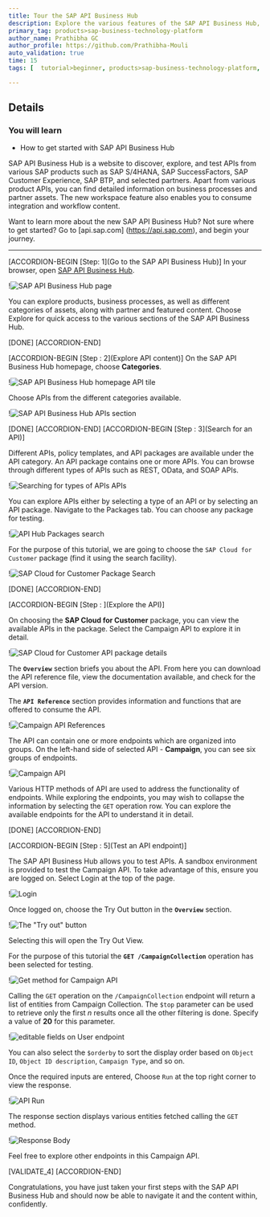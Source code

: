 ```yaml
---
title: Tour the SAP API Business Hub
description: Explore the various features of the SAP API Business Hub, and learn how to find and test APIs.
primary_tag: products>sap-business-technology-platform
author_name: Prathibha GC
author_profile: https://github.com/Prathibha-Mouli
auto_validation: true
time: 15
tags: [  tutorial>beginner, products>sap-business-technology-platform, topic>sap-api-business-hub  ]

---
```


## Details
### You will learn
- How to get started with SAP API Business Hub

SAP API Business Hub is a website to discover, explore, and test APIs from various SAP products such as SAP S/4HANA, SAP SuccessFactors, SAP Customer Experience, SAP BTP, and selected partners. Apart from various product APIs, you can find detailed information on business processes and partner assets. The new workspace feature also enables you to consume integration and workflow content.

Want to learn more about the new SAP API Business Hub? Not sure where to get started? Go to [api.sap.com] (https://api.sap.com), and begin your journey.

---

[ACCORDION-BEGIN [Step: 1](Go to the SAP API Business Hub)]
In your browser, open [SAP API Business Hub](https://api.sap.com/).

!![SAP API Business Hub page](1.png)

You can explore products, business processes, as well as different categories of assets, along with partner and featured content. Choose Explore for quick access to the various sections of the SAP API Business Hub.

[DONE]
[ACCORDION-END]


[ACCORDION-BEGIN [Step : 2](Explore API content)]
On the SAP API Business Hub homepage, choose **Categories**.

!![SAP API Business Hub homepage API tile](2.png)

Choose APIs from the different categories available.

!![SAP API Business Hub APIs section](2a.png)

[DONE]
[ACCORDION-END]
[ACCORDION-BEGIN [Step : 3](Search for an API)]

Different APIs, policy templates, and API packages are available under the API category. An API package contains one or more APIs. You can browse through different types of APIs such as REST, OData, and SOAP APIs.

!![Searching for types of APIs APIs](3.png)

You can explore APIs either by selecting a type of an API or by selecting an API package. Navigate to the Packages tab. You can choose any package for testing.

!![API Hub Packages search](4.png)

For the purpose of this tutorial, we are going to choose the `SAP Cloud for Customer` package (find it using the search facility).

!![SAP Cloud for Customer Package Search](4a.png)


[DONE]
[ACCORDION-END]


[ACCORDION-BEGIN [Step : ](Explore the API)]

On choosing the **SAP Cloud for Customer** package, you can view the available APIs in the package. Select the Campaign API to explore it in detail.

!![SAP Cloud for Customer API package details](5.png)

The **`Overview`** section briefs you about the API. From here you can download the API reference file, view the documentation available, and check for the API version.

The **`API Reference`** section provides information and functions that are offered to consume the API.

!![Campaign API References](5a.png)

The API can contain one or more endpoints which are organized into groups. On the left-hand side of selected API - **Campaign**, you can see six groups of endpoints.

!![Campaign API](5b.png)

Various HTTP methods of API are used to address the functionality of endpoints. While exploring the endpoints, you may wish to collapse the information by selecting the `GET` operation row. You can explore the available endpoints for the API to understand it in detail.

[DONE]
[ACCORDION-END]

[ACCORDION-BEGIN [Step : 5](Test an API endpoint)]

The SAP API Business Hub allows you to test APIs. A sandbox environment is provided to test the Campaign API. To take advantage of this, ensure you are logged on. Select Login at the top of the page.

!![Login](6.png)

Once logged on, choose the Try Out button in the **`Overview`** section.

!![The "Try out" button](6a.png)

Selecting this will open the Try Out View.

For the purpose of this tutorial the **`GET /CampaignCollection`** operation has been selected for testing.

!![Get method for Campaign API](6b.png)

Calling the `GET` operation on the `/CampaignCollection` endpoint will return a list of entities from Campaign Collection. The `$top` parameter can be used to retrieve only the first _n_ results once all the other filtering is done. Specify a value of **20** for this parameter.

!![editable fields on User endpoint](7.png)

You can also select the `$orderby` to sort the display order based on `Object ID`, `Object ID description`, `Campaign Type`, and so on.

Once the required inputs are entered, Choose `Run` at the top right corner to view the response.

!![API Run](8.png)

The response section displays various entities fetched calling the `GET` method.

!![Response Body](9.png)


Feel free to explore other endpoints in this Campaign API.

[VALIDATE_4]
[ACCORDION-END]

Congratulations, you have just taken your first steps with the SAP API Business Hub and should now be able to navigate it and the content within, confidently.
